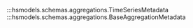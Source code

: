 
:::hsmodels.schemas.aggregations.TimeSeriesMetadata
:::hsmodels.schemas.aggregations.BaseAggregationMetadata
